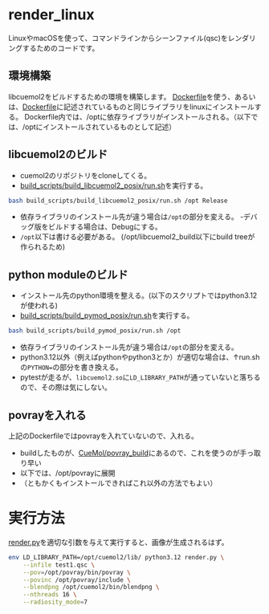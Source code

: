 # render_linux
LinuxやmacOSを使って、コマンドラインからシーンファイル(qsc)をレンダリングするためのコードです。

## 環境構築
libcuemol2をビルドするための環境を構築します。
[Dockerfile](Dockerfile)を使う、あるいは、[Dockerfile](Dockerfile)に記述されているものと同じライブラリをlinuxにインストールする。
Dockerfile内では、/optに依存ライブラリがインストールされる。（以下では、/optにインストールされているものとして記述）

## libcuemol2のビルド
- cuemol2のリポジトリをcloneしてくる。
- [build_scripts/build_libcuemol2_posix/run.sh](https://github.com/CueMol/cuemol2/blob/develop/build_scripts/build_libcuemol2_posix/run.sh)を実行する。
```bash
bash build_scripts/build_libcuemol2_posix/run.sh /opt Release
```
- 依存ライブラリのインストール先が違う場合は`/opt`の部分を変える。
-デバッグ版をビルドする場合は、Debugにする。
- `/opt`以下は書ける必要がある。 (/opt/libcuemol2_build以下にbuild treeが作られるため)

## python moduleのビルド
- インストール先のpython環境を整える。(以下のスクリプトではpython3.12が使われる)
- [build_scripts/build_pymod_posix/run.sh](https://github.com/CueMol/cuemol2/blob/develop/build_scripts/build_pymod_posix/run.sh)を実行する。
```bash
bash build_scripts/build_pymod_posix/run.sh /opt
```
- 依存ライブラリのインストール先が違う場合は`/opt`の部分を変える。
- python3.12以外（例えばpythonやpython3とか）が適切な場合は、↑run.shの`PYTHON=`の部分を書き換える。
- pytestが走るが、`libcuemol2.so`に`LD_LIBRARY_PATH`が通っていないと落ちるので、その際は気にしない。

## povrayを入れる
上記のDockerfileではpovrayを入れていないので、入れる。
- buildしたものが、[CueMol/povray_build](https://github.com/CueMol/povray_build/releases/download/v0.0.5/povray_Linux_X64.tar.bz2)にあるので、これを使うのが手っ取り早い
- 以下では、/opt/povrayに展開
- （ともかくもインストールできればこれ以外の方法でもよい）

# 実行方法
[render.py](render.py)を適切な引数を与えて実行すると、画像が生成されるはず。
```bash
env LD_LIBRARY_PATH=/opt/cuemol2/lib/ python3.12 render.py \
    --infile test1.qsc \
    --pov=/opt/povray/bin/povray \
    --povinc /opt/povray/include \
    --blendpng /opt/cuemol2/bin/blendpng \
    --nthreads 16 \
    --radiosity_mode=7
```
